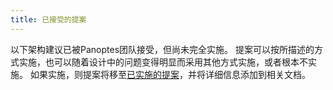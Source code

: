 ```yaml
---
title: 已接受的提案
---
```


以下架构建议已被Panoptes团队接受，但尚未完全实施。 提案可以按所描述的方式实施，也可以随着设计中的问题变得明显而采用其他方式实施，或者根本不实施。 如果实施，则提案将移至[已实施的提案](../implemented-proposals/implemented-proposals.md)，并将详细信息添加到相关文档。
